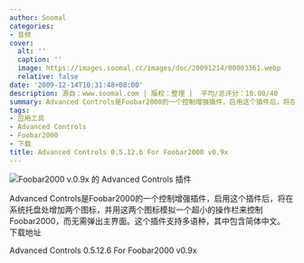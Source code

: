 ```yaml
---
author: Soomal
categories:
- 音频
cover:
  alt: ''
  caption: ''
  image: https://images.soomal.cc/images/doc/20091214/00003361.webp
  relative: false
date: '2009-12-14T10:31:48+08:00'
description: 源自：www.soomal.com | 版权：整理 |  平均/总评分：10.00/40
summary: Advanced Controls是Foobar2000的一个控制增强插件，启用这个插件后，将在系统托盘处增加两个图标，并用这两个图标模拟一个超小的操作栏来控制Foobar2000，而无需弹出主界面。这个插件支持多语种，其中包含简体中文
tags:
- 应用工具
- Advanced Controls
- Foobar2000
- 下载
title: Advanced Controls 0.5.12.6 For Foobar2000 v0.9x
---
```


![Foobar2000 v.0.9x 的 Advanced Controls 插件](https://images.soomal.cc/images/doc/20091214/00003361.webp)




Advanced 
Controls是Foobar2000的一个控制增强插件，启用这个插件后，将在系统托盘处增加两个图标，并用这两个图标模拟一个超小的操作栏来控制Foobar2000，而无需弹出主界面。这个插件支持多语种，其中包含简体中文。
下载地址


Advanced Controls 0.5.12.6 For Foobar2000 v0.9x